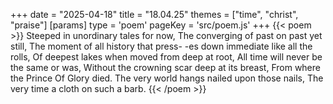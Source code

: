 +++
date = "2025-04-18"
title = "18.04.25"
themes = ["time", "christ", "praise"]
[params]
  type = 'poem'
  pageKey = 'src/poem.js'
+++
{{< poem >}}
Steeped in unordinary tales for now,
The converging of past on past yet still,
The moment of all history that press-
-es down immediate like all the rolls,
Of deepest lakes when moved from deep at root,
All time will never be the same or was,
Without the crowning scar deep at its breast,
From where the Prince Of Glory died.
The very world hangs nailed upon those nails,
The very time a cloth on such a barb.
{{< /poem >}}